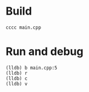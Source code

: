# Build

```
cccc main.cpp
```

# Run and debug

```
(lldb) b main.cpp:5
(lldb) r
(lldb) c
(lldb) v
```
